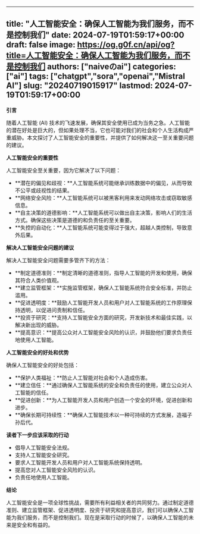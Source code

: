 
---
title: "人工智能安全：确保人工智能为我们服务，而不是控制我们"
date: 2024-07-19T01:59:17+00:00
draft: false
image: https://og.g0f.cn/api/og?title=人工智能安全：确保人工智能为我们服务，而不是控制我们
authors: ["naiveのai"]
categories: ["ai"]
tags: ["chatgpt","sora","openai","Mistral AI"]
slug: "20240719015917"
lastmod: 2024-07-19T01:59:17+00:00
---
**引言**

随着人工智能 (AI) 技术的飞速发展，确保其安全使用已成为当务之急。人工智能的潜在好处是巨大的，但如果处理不当，它也可能对我们的社会和个人生活构成严重威胁。本文探讨了人工智能安全的重要性，并提供了如何解决这一至关重要问题的建议。

**人工智能安全的重要性**

人工智能安全至关重要，因为它解决了以下问题：

* **潜在的偏见和歧视：**人工智能系统可能继承训练数据中的偏见，从而导致不公平或歧视性的结果。
* **网络安全风险：**人工智能系统可以被黑客利用来发动网络攻击或窃取敏感信息。
* **自主决策的道德影响：**人工智能系统可以做出自主决策，影响人们的生活方式。确保这些决策是道德的和负责任的至关重要。
* **失控的自动化：**人工智能系统可能变得过于强大，超越人类控制，导致意外后果。

**解决人工智能安全问题的建议**

解决人工智能安全问题需要多管齐下的方法：

* **制定道德准则：**制定清晰的道德准则，指导人工智能的开发和使用，确保其符合人类价值观。
* **建立监管框架：**实施监管框架，确保人工智能系统符合安全标准，并防止滥用。
* **促进透明度：**鼓励人工智能开发人员和用户对人工智能系统的工作原理保持透明，以促进问责制和信任。
* **投资于研究：**支持人工智能安全方面的研究，开发新技术和最佳实践，以解决新出现的威胁。
* **提高意识：**提高公众对人工智能安全风险的认识，并鼓励他们要求负责任地使用人工智能。

**人工智能安全的好处和优势**

确保人工智能安全的好处包括：

* **保护人类福祉：**防止人工智能对社会和个人造成伤害。
* **建立信任：**通过确保人工智能系统的安全和负责任的使用，建立公众对人工智能的信任。
* **促进创新：**为人工智能开发人员和用户创造一个安全的环境，促进创新和进步。
* **确保长期可持续性：**确保人工智能技术以一种可持续的方式发展，造福子孙后代。

**读者下一步应该采取的行动**

* 倡导人工智能安全法规。
* 支持人工智能安全研究。
* 要求人工智能开发人员和用户对人工智能系统保持透明。
* 提高您对人工智能安全风险的认识。
* 负责任地使用人工智能。

**结论**

人工智能安全是一项全球性挑战，需要所有利益相关者的共同努力。通过制定道德准则、建立监管框架、促进透明度、投资于研究和提高意识，我们可以确保人工智能为我们服务，而不是控制我们。现在是采取行动的时候了，以确保人工智能的未来是安全和有益的。
